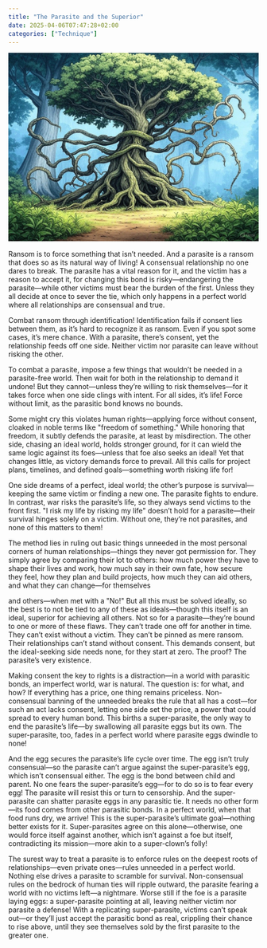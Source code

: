 ```yaml
---
title: "The Parasite and the Superior"
date: 2025-04-06T07:47:28+02:00
categories: ["Technique"]
---
```

![Parasite](parasite.jpg)

Ransom is to force something that isn’t needed. And a parasite is a ransom that does so as its natural way of living! A consensual relationship no one dares to break. The parasite has a vital reason for it, and the victim has a reason to accept it, for changing this bond is risky—endangering the parasite—while other victims must bear the burden of the first. Unless they all decide at once to sever the tie, which only happens in a perfect world where all relationships are consensual and true.

Combat ransom through identification! Identification fails if consent lies between them, as it’s hard to recognize it as ransom. Even if you spot some cases, it’s mere chance. With a parasite, there’s consent, yet the relationship feeds off one side. Neither victim nor parasite can leave without risking the other.

To combat a parasite, impose a few things that wouldn’t be needed in a parasite-free world. Then wait for both in the relationship to demand it undone! But they cannot—unless they’re willing to risk themselves—for it takes force when one side clings with intent. For all sides, it’s life! Force without limit, as the parasitic bond knows no bounds.

Some might cry this violates human rights—applying force without consent, cloaked in noble terms like "freedom of something." While honoring that freedom, it subtly defends the parasite, at least by misdirection. The other side, chasing an ideal world, holds stronger ground, for it can wield the same logic against its foes—unless that foe also seeks an ideal! Yet that changes little, as victory demands force to prevail. All this calls for project plans, timelines, and defined goals—something worth risking life for!

One side dreams of a perfect, ideal world; the other’s purpose is survival—keeping the same victim or finding a new one. The parasite fights to endure. In contrast, war risks the parasite’s life, so they always send victims to the front first. "I risk my life by risking my life" doesn’t hold for a parasite—their survival hinges solely on a victim. Without one, they’re not parasites, and none of this matters to them!

The method lies in ruling out basic things unneeded in the most personal corners of human relationships—things they never got permission for. They simply agree by comparing their lot to others: how much power they have to shape their lives and work, how much say in their own fate, how secure they feel, how they plan and build projects, how much they can aid others, and what they can change—for themselves

and others—when met with a "No!" But all this must be solved ideally, so the best is to not be tied to any of these as ideals—though this itself is an ideal, superior for achieving all others. Not so for a parasite—they’re bound to one or more of these flaws. They can’t trade one off for another in time. They can’t exist without a victim. They can’t be pinned as mere ransom. Their relationships can’t stand without consent. This demands consent, but the ideal-seeking side needs none, for they start at zero. The proof? The parasite’s very existence.

Making consent the key to rights is a distraction—in a world with parasitic bonds, an imperfect world, war is natural. The question is: for what, and how? If everything has a price, one thing remains priceless. Non-consensual banning of the unneeded breaks the rule that all has a cost—for such an act lacks consent, letting one side set the price, a power that could spread to every human bond. This births a super-parasite, the only way to end the parasite’s life—by swallowing all parasite eggs but its own. The super-parasite, too, fades in a perfect world where parasite eggs dwindle to none!

And the egg secures the parasite’s life cycle over time. The egg isn’t truly consensual—so the parasite can’t argue against the super-parasite’s egg, which isn’t consensual either. The egg is the bond between child and parent. No one fears the super-parasite’s egg—for to do so is to fear every egg! The parasite will resist this or turn to censorship. And the super-parasite can shatter parasite eggs in any parasitic tie. It needs no other form—its food comes from other parasitic bonds. In a perfect world, when that food runs dry, we arrive! This is the super-parasite’s ultimate goal—nothing better exists for it. Super-parasites agree on this alone—otherwise, one would force itself against another, which isn’t against a foe but itself, contradicting its mission—more akin to a super-clown’s folly!

The surest way to treat a parasite is to enforce rules on the deepest roots of relationships—even private ones—rules unneeded in a perfect world. Nothing else drives a parasite to scramble for survival. Non-consensual rules on the bedrock of human ties will ripple outward, the parasite fearing a world with no victims left—a nightmare. Worse still if the foe is a parasite laying eggs: a super-parasite pointing at all, leaving neither victim nor parasite a defense! With a replicating super-parasite, victims can’t speak out—or they’ll just accept the parasitic bond as real, crippling their chance to rise above, until they see themselves sold by the first parasite to the greater one.
